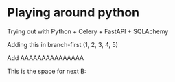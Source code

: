 # Playing around python

Trying out with Python + Celery + FastAPI + SQLAchemy

Adding this in branch-first (1, 2, 3, 4, 5)

Add AAAAAAAAAAAAAAA

This is the space for next B:
